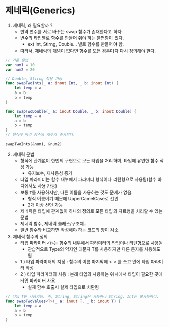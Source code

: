 # 제네릭(Generics)
1. 제네릭, 왜 필요할까 ?
    - 만약 변수를 서로 바꾸는 swap 함수가 존재한다고 하자.
    - 변수의 타입별로 함수를 만들어 줘야 하는 불편함이 있다.
        - ex) Int, Stirng, Double... 별로 함수를 만들어야 함.
    - 따라서, 제네릭의 개념이 없다면 함수를 모든 경우마다 다시 정의해야 한다.
```swift
// 기존 문법
var num1 = 10
var num2 = 20

// Double, Stirng 적용 가능
func swapTwoInts(_ a: inout Int, _ b: inout Int) {
    let temp = a
    a = b
    b = temp
}

func swapTwoDouble(_ a: inout Double, _ b: inout Double) {
    let temp = a
    a = b
    b = temp
}
// 형식에 따라 함수의 개수가 증가한다.

swapTwoInts(&num1, &num2)
```

2. 제네릭 문법
    - 형식에 관계없이 한번의 구현으로 모든 타입을 처리하며, 타입에 유연한 함수 작성 가능
        - 유지보수, 재사용성 증가
    - 타입 파라미터는 함수 내부에서 파라미터 형식이나 리턴형으로 사용됨(함수 바디에서도 사용 가능)
    - 보통 `T`를 사용하지만, 다른 이름을 사용하는 것도 문제가 없음.
        - 형식 이름이기 때문에 UpperCamelCase로 선언
        - 2개 이상 선언 가능
    - 제네릭은 타입에 관계없이 하나의 정의로 모든 타입의 자료형을 처리할 수 있는 문법
    - 제네릭 함수, 제네릭 클래스/구조체..
    - 일반 함수와 비교하면 작성해야 하는 코드의 양이 감소
3. 제네릭 함수의 정의
    - 타입 파라미터 `<T>`는 함수의 내부에서 파라미터의 타입이나 리턴형으로 사용됨
        - 관습적으로 Type의 약자인 대문자 T를 사용하지만 다른 문자를 사용해도 됨
    - 1 ) 타입 파라미터의 지정 : 함수의 이름 마지막에 < > 를 쓰고 안에 타입 파라미터 작성
    - 2 ) 타입 파라미터의 사용 : 본래 타입의 사용하는 위치에서 타입이 필요한 곳에 타입 파라미터 사용
        - 실제 함수 호출시 실제 타입으로 치환됨
```swift
// 타입 T만 사용가능. 즉, String, String은 가능하나 String, Int는 불가능하다.
func swapTwoValues<T>(_ a: inout T, _ b: inout T) {
    let temp = a
    a = b
    b = temp
}
```